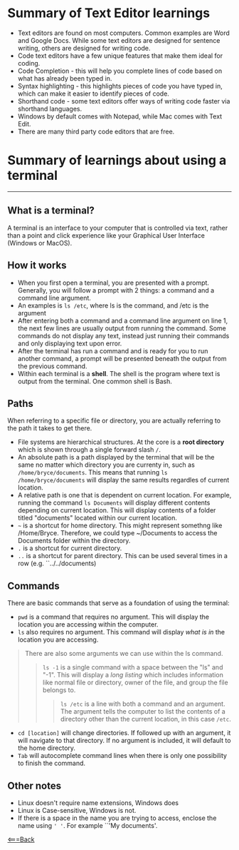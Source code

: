 # Summary of Text Editor learnings
* Text editors are found on most computers. Common examples are Word and Google Docs. While some text editors are designed for sentence writing, others are designed for writing code.
* Code text editors have a few unique features that make them ideal for coding.
* Code Completion - this will help you complete lines of code based on what has already been typed in.
* Syntax highlighting - this highlights pieces of code you have typed in, which can make it easier to identify pieces of code. 
* Shorthand code - some text editors offer ways of writing code faster via shorthand languages.
* Windows by default comes with Notepad, while Mac comes with Text Edit. 
* There are many third party code editors that are free.

# Summary of learnings about using a terminal
-----
## What is a terminal? 
A terminal is an interface to your computer that is controlled via text, rather than a point and click experience like your Graphical User Interface (Windows or MacOS). 

## How it works
* When you first open a terminal, you are presented with a prompt. Generally, you will follow a prompt with 2 things: a command and a command line argument. 
* An examples is ``ls /etc``, where ls is the command, and /etc is the argument
* After entering both a command and a command line argument on line 1, the next few lines are usually output from running the command. Some commands do not display any text, instead just running their commands and only displaying text upon error. 
* After the terminal has run a command and is ready for you to run another command, a prompt will be presented beneath the output from the previous command. 
* Within each terminal is a **shell**. The shell is the program where text is output from the terminal. One common shell is Bash.
 

## Paths
When referring to a specific file or directory, you are actually referring to the path it takes to get there. 
* File systems are hierarchical structures. At the core is a **root directory** which is shown through a single forward slash ``/``.
* An absolute path is a path displayed by the terminal that will be the same no matter which directory you are currenty in, such as ``/home/bryce/documents``. This means that running ``ls /home/bryce/documents`` will display the same results regardles of current location.
* A relative path is one that is dependent on current location. For example, running the command ``ls Documents`` will display different contents depending on current location. This will display contents of a folder titled "documents" located within our current location. 
* ``~`` is a shortcut for home directory. This might represent somethng like /Home/Bryce. Therefore, we could type ~/Documents to access the Documents folder within the directory.
* ``.`` is a shortcut for current directory.
* ``..`` is a shortcut for parent directory. This can be used several times in a row (e.g. ``../../documents)

## Commands
There are basic commands that serve as a foundation of using the terminal:
* ``pwd`` is a command that requires no argument. This will display the location you are accessing within the computer.
* ``ls`` also requires no argument. This command will display *what is in* the location you are accessing. 
> There are also some arguments we can use within the ls command.
>> ``ls -1`` is a single command with a space between the "ls" and "-1". This will display a *long listing* which includes information like normal file or directory, owner of the file, and group the file belongs to. 
>>> ``ls /etc`` is a line with both a command and an argument. The argument tells the computer to list the contents of a directory other than the current location, in this case ``/etc``.
* ``cd [location]`` will change directories. If followed up with an argument, it will navigate to that directory. If no argument is included, it will default to the home directory.
* ``Tab`` will autocomplete command lines when there is only one possibility to finish the command. 

## Other notes
* Linux doesn't require name extensions, Windows does
* Linux is Case-sensitive, Windows is not.
* If there is a space in the name you are trying to access, enclose the name using ``' '``. For example ``'My documents'.


[<===Back](class1reading.md)
